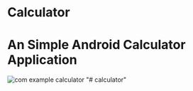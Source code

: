 # Calculator
# An Simple Android Calculator Application
![com example calculator](https://github.com/karthi-rt/Calculator/assets/101235865/ca040308-721a-47ad-be4d-f7193640f72b)
"# calculator" 
